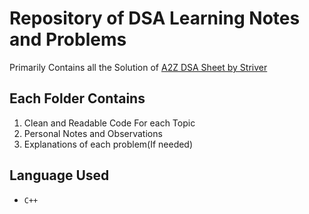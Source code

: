 # Repository of DSA Learning Notes and Problems

Primarily Contains all the Solution of [A2Z DSA Sheet by Striver](https://takeuforward.org/strivers-a2z-dsa-course/strivers-a2z-dsa-course-sheet-2/)

## Each Folder Contains
1. Clean and Readable Code For each Topic
2. Personal Notes and Observations
3. Explanations of each problem(If needed)

## Language Used
- `C++`